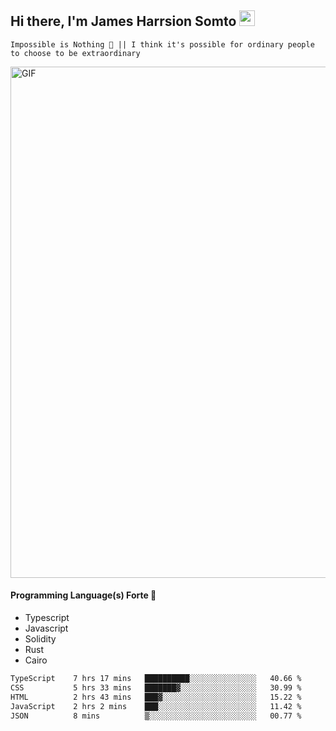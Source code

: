 ## Hi there, I'm James Harrsion Somto <img src="https://media.giphy.com/media/hvRJCLFzcasrR4ia7z/giphy.gif" width="25px">

`Impossible is Nothing 🚀 || I think it's possible for ordinary people to choose to be extraordinary`

 
<img align="center" alt="GIF" src="https://github.com/Gapur/Gapur/blob/master/coding.gif?raw=true" width="818px" height="818px" />


#### Programming Language(s) Forte 🚀
- Typescript
- Javascript
- Solidity
- Rust
- Cairo



<!--START_SECTION:waka-->

```txt
TypeScript    7 hrs 17 mins   ██████████░░░░░░░░░░░░░░░   40.66 %
CSS           5 hrs 33 mins   ███████▓░░░░░░░░░░░░░░░░░   30.99 %
HTML          2 hrs 43 mins   ███▓░░░░░░░░░░░░░░░░░░░░░   15.22 %
JavaScript    2 hrs 2 mins    ███░░░░░░░░░░░░░░░░░░░░░░   11.42 %
JSON          8 mins          ▒░░░░░░░░░░░░░░░░░░░░░░░░   00.77 %
```

<!--END_SECTION:waka-->
<br />
<br />
<br />







